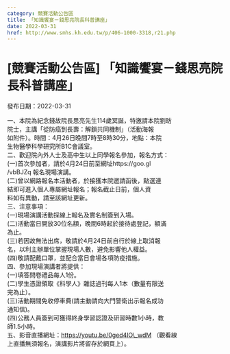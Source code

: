 ```yaml
---
category: 競賽活動公告區
title: 「知識饗宴－錢思亮院長科普講座」
date: 2022-03-31
href: http://www.smhs.kh.edu.tw/p/406-1000-3318,r21.php
---
```


# [競賽活動公告區] 「知識饗宴－錢思亮院長科普講座」

發布日期：2022-03-31

一、本院為紀念錢故院長思亮先生114歲冥誕，特邀請本院劉昉  
院士，主講「從防癌到長壽：解鎖共同機制」（活動海報  
如附件）。時間：4月26日晚間7時至8時30分，地點：本院  
生物醫學科學研究所B1C會議室。  
二、歡迎院內外人士及高中生以上同學報名參加，報名方式：  
(一)首次參加者，請於4月24日前至網址https://goo.gl  
/vbBJZq 報名現場演講。  
(二)曾以網路報名本活動者，於接獲本院邀請函後，點選連  
結即可進入個人專屬網址報名；報名截止日前，個人資  
料如有異動，請至該網址更新。  
三、注意事項：  
(一)現場演講活動採線上報名及實名制簽到入場。  
(二)活動當日開放30位名額，晚間6時起於接待處登記，額滿  
為止。  
(三)若因故無法出席，敬請於4月24日前自行於線上取消報  
名，以利主辦單位掌握現場人數，避免影響他人權益。  
(四)敬請配戴口罩，並配合當日會場各項防疫措施。  
四、參加現場演講者將提供：  
(一)填答問卷禮品每人1份。  
(二)學生憑證領取《科學人》雜誌過刊每人1本（數量有限送  
完為止）。  
(三)活動期間免收停車費(請主動請向大門警衛出示報名成功  
通知信)。  
(四)公務人員簽到可獲得終身學習認證及研習時數1小時，教  
師1.5小時。  
五、影音直播網址：https://youtu.be/0ged4lO\_wdM （觀看線  
上直播無須報名，演講影片將留存於網頁上）。

